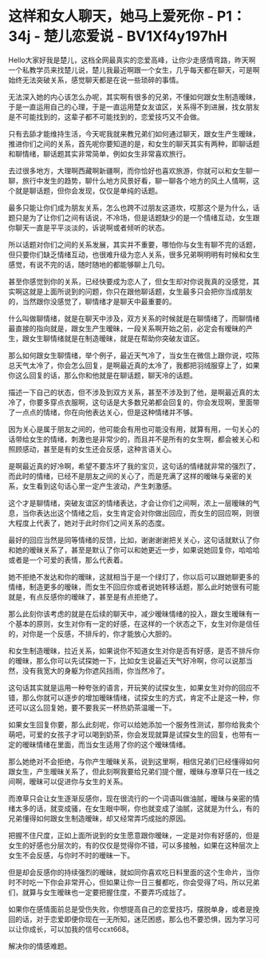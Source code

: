 # 这样和女人聊天，她马上爱死你 - P1：34j - 楚儿恋爱说 - BV1Xf4y197hH

Hello大家好我是楚儿，这档全网最真实的恋爱高峰，让你少走感情弯路，昨天啊一个私教学员来找楚儿说，楚儿我最近啊跟一个女生，几乎每天都在聊天，可是啊始终无法突破关系，感觉聊天都是在说一些琐碎的事情。

无法深入她的内心该怎么办呢，其实啊有很多的兄弟，不懂如何跟女生制造暧昧，于是一直运用自己的心理，于是一直运用楚女友谊区，关系得不到进展，找女朋友是不可能找到的，这辈子都不可能找到的，恋爱技巧又不会做。

只有去舔才能维持生活，今天呢我就来教兄弟们如何通过聊天，跟女生产生暧昧，推进你们之间的关系，首先呢你要知道的是，和女生的聊天其实有两种，即聊话题和聊情绪，聊话题其实非常简单，例如女生非常喜欢旅行。

去过很多地方，大理啊西藏啊新疆啊，而你恰好也喜欢旅游，你就可以和女生聊一聊，旅行中发生的趋势，聊什么地方风景好看，聊一聊各个地方的风土人情啊，这个就是聊话题，但你会发现，仅仅是单纯的话题。

最多只能让你们成为朋友关系，怎么也跨不过朋友这道坎，哎那这个是为什么，话题只是为了让你们之间有话说，不冷场，但是话题缺少的是一个情绪互动，女生跟你聊天一直是平平淡淡的，诉说啊或者倾听的状态。

所以话题对你们之间的关系发展，其实并不重要，哪怕你与女生有聊不完的话题，但只要你们缺乏情绪互动，也很难升级为恋人关系，很多兄弟啊明明有时候和女生感觉，有说不完的话，随时随地的都能够聊上几句。

甚至你感觉到你的关系，已经快要成为恋人了，但女生却对你说我真的没感觉，其实啊这就是上面所说到的问题，你只在跟他聊话题，女生最多只会把你当成朋友的，当然跟你没感觉了，聊情绪才是聊天中最重要的。

什么叫做聊情绪，就是在聊天中涉及，双方关系的时候就是在聊情绪了，而聊情绪最直接的指向就是，跟女生产生暧昧，一段关系啊开始之前，必定会有暧昧的产生，跟女生聊情绪就是在制造暧昧，就是在帮助你突破友谊区。

那么如何跟女生聊情绪，举个例子，最近天气冷了，当女生在微信上跟你说，哎陈总天气太冷了，你会怎么回复，是啊最近真的太冷了，我都把羽绒服穿上了，如果你这么回复的话，那么你和他就是在聊话题，聊天冷的话题。

描述一下自己的状态，但不涉及到双方关系，甚至不涉及到了他，是啊最近真的太冷了，你要多穿点衣服啊，这句话是大多数兄弟都会回复的，你会发现啊，里面带了一点点的情绪，你在向他表达关心，但是这种情绪并不够。

因为关心是属于朋友之间的，他可能会有用也可能没有用，就算有用，一句关心的话带给女生的情绪，刺激也是非常少的，而且并不是所有的女生啊，都会被关心和照顾感动，甚至是有的女生还会反感，这种言语关心。

是啊最近真的好冷啊，希望不要冻坏了我的宝贝，这句话的情绪就非常的强烈了，而此时的情绪，已经不是朋友之间的关心了，而是充满了这样的暧昧与亲密的关系，女生看到这句话心里一定产生波动，产生刺激感。

这个才是聊情绪，突破友谊区的情绪表达，才会让你们之间啊，浓上一层暧昧的气息，当你表达出这个情绪之后，女生肯定会对你做出回应，而女生的回应啊，则很大程度上代表了，她对于此时你们之间关系的态度。

最好的回应当然是同等情绪的反馈，比如，谢谢谢谢把关关心，这句话就默认了你和她的暧昧关系了，甚至是默认了你可以和她更近一步，如果说她回复你，哈哈哈或者是一个可爱的表情，那么代表着。

她不拒绝不发达和你的暧昧，这就相当于是一个绿灯了，你以后可以跟她聊更多的情绪，制造更多的暧昧，而女生不回应你或者说她转移话题，那么此时她很有可能就是，有点反感你的暧昧了，甚至是有点拒绝了。

那么此刻你该考虑的就是在后续的聊天中，减少暧昧情绪的投入，跟女生暧昧有一个基本的原则，女生对你有一定的好感，在这样的一个状态之下，女生对你是信任的，对你是一个反感，不排斥的，你才能放心大胆的。

和女生制造暧昧，拉近关系，如果说你不知道女生对你是否有好感，是否不排斥你的暧昧，那么你可以先试探她一下，比如女生说最近天气好冷啊，你可以说那当然，没有我宽大的身躯为你遮风挡雨，你当然冷了。

这句话其实就是运用一种夸张的语言，开玩笑的试探女生，如果女生对你的回应不错，那么你就可以逐步的增加暧昧情绪，试探女生的方式，肯定不止是这一种，你还可以这么回复她，要不要我买一杯热奶茶温暖一下。

如果女生回复你要，那么此刻呢，你可以给她添加一个服务性测试，那你给我卖个萌吧，可爱的女孩子才可以喝到奶茶，你会发现就算是试探女生的回复，也带有一定的暧昧情绪在里面，而当女生适用了你的这个暧昧情绪。

那么她绝对不会拒绝，与你产生暧昧关系，说到这里啊，相信兄弟们已经懂得如何跟女生，产生暧昧关系了，但此刻啊我要给兄弟们提个醒，暧昧与潦草只在一线之间啊，暧昧可以促进你与女生的关系。

而潦草只会让女生逐渐反感你，现在很流行的一个词语叫做油腻，暧昧与亲密的情绪太多的话，就变成骚，在女生眼中啊，你也就变成了油腻，这就是为什么，有的兄弟懂得如何跟女生制造暧昧，却又经常弄巧成拙的原因。

把握不住尺度，正如上面所说到的女生愿意跟你暧昧，一定是对你有好感的，但是女生的好感也分层次的，有的仅仅是觉得你不错，可以多接触，如果在这种层次上女生不会反感，与你时不时的暧昧一下。

但是却会反感你的持续强烈的暧昧，就如同你喜欢吃日料里面的这个生命片，当你时不时吃一下你会非常开心，但如果让你一日三餐都吃，你会受得了吗，所以兄弟们，就算与女生暧昧也一定要把握住度，不要弄巧成拙了。

如果你在感情面前总是受伤失败，你想提高自己的恋爱技巧，摆脱单身，或者是挽回的话，对于恋爱即便你现在一无所知，迷茫困惑，那么也不要恐惧，因为学习可以让你成长，可以加我的信号ccxt668。

解决你的情感难题。